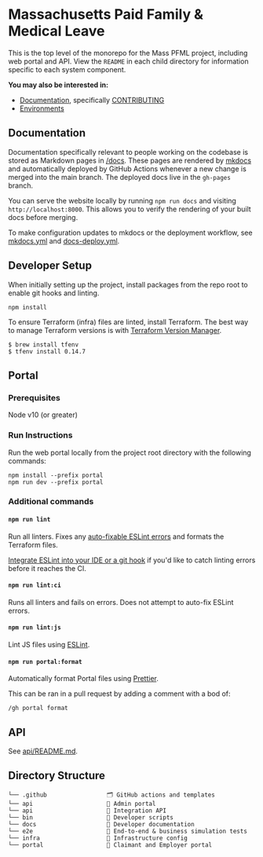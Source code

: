 # Massachusetts Paid Family & Medical Leave

This is the top level of the monorepo for the Mass PFML project, including web portal and API. View the `README` in each child directory for information specific to each system component.

**You may also be interested in:**

- [Documentation](https://eolwd.github.io/pfml), specifically [CONTRIBUTING](https://eolwd.github.io/pfml/contributing)
- [Environments](https://lwd.atlassian.net/wiki/spaces/DD/pages/246612440/Environments)

## Documentation

Documentation specifically relevant to people working on the codebase is stored as Markdown pages in [/docs](./docs). These pages are rendered by [mkdocs](https://www.mkdocs.org/) and automatically deployed by GitHub Actions whenever a new change is merged into the main branch. The deployed docs live in the `gh-pages` branch.

You can serve the website locally by running `npm run docs` and visiting `http://localhost:8000`. This allows you to verify the rendering of your built docs before merging.

To make configuration updates to mkdocs or the deployment workflow, see [mkdocs.yml](./mkdocs.yml) and [docs-deploy.yml](./.github/workflows/docs-deploy.yml).

## Developer Setup

When initially setting up the project, install packages from the repo root to enable git hooks and linting.

```
npm install
```

To ensure Terraform (infra) files are linted, install Terraform. The best way to manage Terraform versions is with [Terraform Version Manager](https://github.com/tfutils/tfenv).

```
$ brew install tfenv
$ tfenv install 0.14.7
```

## Portal

### Prerequisites

Node v10 (or greater)

### Run Instructions

Run the web portal locally from the project root directory with the following commands:

```
npm install --prefix portal
npm run dev --prefix portal
```

### Additional commands

#### `npm run lint`

Run all linters. Fixes any [auto-fixable ESLint errors](https://eslint.org/docs/user-guide/command-line-interface#fixing-problems) and formats the Terraform files.

[Integrate ESLint into your IDE or a git hook](https://eslint.org/docs/user-guide/integrations) if you'd like to catch linting errors before it reaches the CI.

#### `npm run lint:ci`

Runs all linters and fails on errors. Does not attempt to auto-fix ESLint errors.

#### `npm run lint:js`

Lint JS files using [ESLint](https://eslint.org/).

#### `npm run portal:format`

Automatically format Portal files using [Prettier](https://prettier.io/).

This can be ran in a pull request by adding a comment with a bod of:

```
/gh portal format
```

## API

See [api/README.md](/api/README.md).

## Directory Structure

```
└── .github                 🗂 GitHub actions and templates
└── api                     🔑 Admin portal
└── api                     🔀 Integration API
└── bin                     🤖 Developer scripts
└── docs                    🔖 Developer documentation
└── e2e                     🏁 End-to-end & business simulation tests
└── infra                   🌲 Infrastructure config
└── portal                  🚪 Claimant and Employer portal
```
